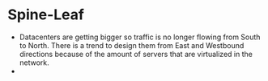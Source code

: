 # Spine-Leaf #
- Datacenters are getting bigger so traffic is no longer flowing from South to North. There is a trend to design them from East and Westbound directions because of the amount of servers that are virtualized in the network.
- 